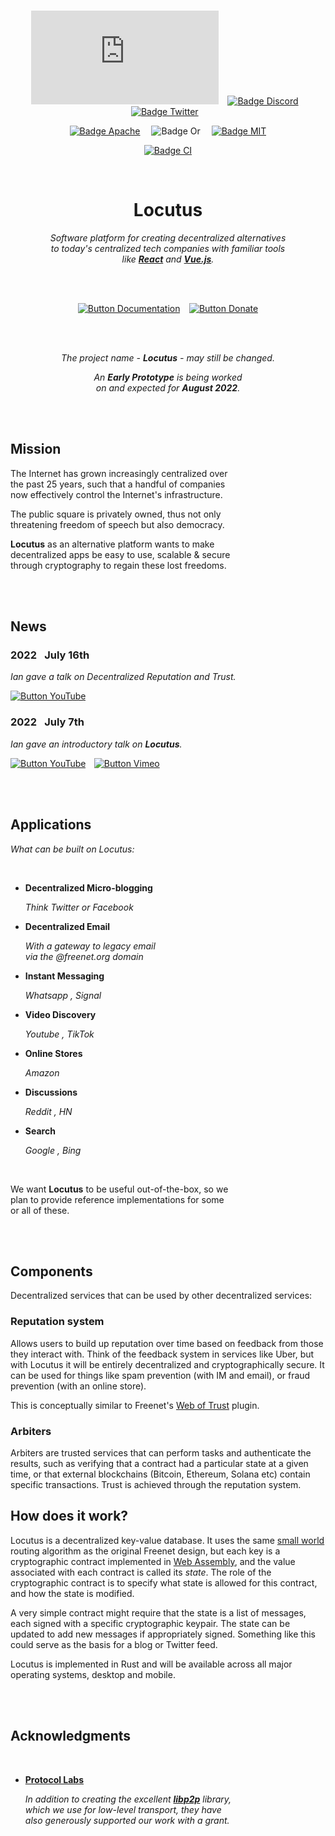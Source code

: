 
<br>

<div align = center>

[![Badge Matrix]][Matrix]   
[![Badge Discord]][Discord]   
[![Badge Twitter]][Twitter]   

[![Badge Apache]][License Apache]    
![Badge Or]    
[![Badge MIT]][License MIT]

[![Badge CI]][CI]

<br>

# Locutus

*Software platform for creating decentralized alternatives* <br>
*to today's centralized tech companies with familiar tools* <br>
*like **[React]** and **[Vue.js]**.*

<br>
<br>

[![Button Documentation]][Documentation]   
[![Button Donate]][Donate]


<br>
<br>

*The project name - **Locutus** - may still be changed.*

*An **Early Prototype** is being worked* <br>
*on and expected for **August 2022**.*

</div>

<br>
<br>

## Mission

The Internet has grown increasingly centralized over <br>
the past 25 years, such that a handful of companies <br>
now effectively control the Internet's infrastructure.

The public square is privately owned, thus not only <br>
threatening freedom of speech but also democracy.

**Locutus** as an alternative platform wants to make <br>
decentralized apps be easy to use, scalable & secure <br>
through cryptography to regain these lost freedoms.

<br>
<br>

## News

### 2022   July 16th

*Ian gave a talk on Decentralized Reputation and Trust.*

[![Button YouTube]][16th YouTube]

### 2022   July 7th

*Ian gave an introductory talk on **Locutus**.*

[![Button YouTube]][7th YouTube]  
[![Button Vimeo]][7th Vimeo]

<br>
<br>

## Applications

*What can be built on Locutus:*

<br>

-   **Decentralized Micro-blogging**
    
    *Think Twitter or Facebook*

-   **Decentralized Email**

    *With a gateway to legacy email* <br>
    *via the @freenet.org domain*

-   **Instant Messaging**

    *Whatsapp , Signal*

-   **Video Discovery**

    *Youtube , TikTok*

-   **Online Stores**

    *Amazon*

-   **Discussions**
    
    *Reddit , HN*

-   **Search**
    
    *Google , Bing*

<br>

We want **Locutus** to be useful out-of-the-box, so we <br>
plan to provide reference implementations for some <br>
or all of these.

<br>
<br>

## Components

Decentralized services that can be used by other decentralized services:

### Reputation system

Allows users to build up reputation over time based on feedback from those they interact with. Think of the feedback system in services like Uber, but with Locutus it will be entirely decentralized and cryptographically secure. It can be used for things like spam prevention (with IM and email), or fraud prevention (with an online store).

This is conceptually similar to Freenet's [Web of Trust](http://www.draketo.de/english/freenet/friendly-communication-with-anonymity) plugin.

### Arbiters

Arbiters are trusted services that can perform tasks and authenticate the results, such as verifying that a contract had a particular state at a given time, or that external blockchains (Bitcoin, Ethereum, Solana etc) contain specific transactions. Trust is achieved through the reputation system.

## How does it work?

Locutus is a decentralized key-value database. It uses the same [small world](https://freenetproject.org/assets/papers/lic.pdf) routing algorithm as the original Freenet design, but each key is a cryptographic contract implemented in [Web Assembly](https://webassembly.org/), and the value associated with each contract is called its *state*. The role of the cryptographic contract is to specify what state is allowed for this contract, and how the state is modified.

A very simple contract might require that the state is a list of messages, each signed with a specific cryptographic keypair. The state can be updated to add new messages if appropriately signed. Something like this could serve as the basis for a blog or Twitter feed.

Locutus is implemented in Rust and will be available across all major operating systems, desktop and mobile.

<br>
<br>

## Acknowledgments

<br>

-   **[Protocol Labs]**

    *In addition to creating the excellent **[libp2p]** library,* <br>
    *which we use for low-level transport, they have* <br>
    *also generously supported our work with a grant.*

<br>


<!----------------------------------------------------------------------------->

[Documentation]: https://github.com/freenet/locutus/wiki/Glossary
[Protocol Labs]: https://protocol.ai/
[Twitter]: https://twitter.com/FreenetOrg
[Discord]: https://discord.gg/2kZuKNxYXv
[Vue.js]: https://vuejs.org/
[Matrix]: https://matrix.to/#/#freenet-locutus:matrix.org
[Donate]: https://freenetproject.org/pages/donate.html
[libp2p]: https://github.com/libp2p/rust-libp2p
[React]: https://reactjs.org/
[CI]: https://github.com/freenet/locutus/actions/workflows/ci.yml

[16th YouTube]: https://youtu.be/4L9pXIBAdG4
[7th YouTube]: https://www.youtube.com/watch?v=d31jmv5Tx5k
[7th Vimeo]: https://vimeo.com/740461100

[License Apache]: LICENSE-APACHE
[License MIT]: LICENSE-MIT


<!---------------------------------[ Badges ]---------------------------------->

[Badge Twitter]: https://img.shields.io/twitter/follow/freenetorg?color=1780bd&labelColor=1DA1F2&logoColor=white&logo=Twitter&style=for-the-badge&label=FreenetOrg
[Badge Discord]: https://img.shields.io/discord/917499817758978089?logoColor=white&style=for-the-badge&label=Discord&logo=Discord&labelColor=7289da&color=5d71b3
[Badge Matrix]: https://img.shields.io/matrix/freenet-locutus:matrix.org?logoColor=white&style=for-the-badge&label=matrix&logo=matrix&labelColor=0DBD8B&color=0b9f73
[Badge Apache]: https://img.shields.io/badge/License-Apache_2-961b1f?style=for-the-badge&labelColor=D22128
[Badge MIT]: https://img.shields.io/badge/License-MIT-ac8b11.svg?style=for-the-badge&labelColor=yellow
[Badge CI]: https://img.shields.io/github/workflow/status/freenet/locutus/CI?logoColor=white&style=for-the-badge&color=a81d59&labelColor=cb236c&logo=GitHub
[Badge Or]: https://img.shields.io/badge/OR-66b9c2?style=for-the-badge


<!---------------------------------[ Buttons ]--------------------------------->

[Button Documentation]: https://img.shields.io/badge/Documentation-1da1f2?style=for-the-badge&logoColor=white&logo=GitBook
[Button Donate]: https://img.shields.io/badge/Donate-cb236c?style=for-the-badge&logoColor=white&logo=GitHubSponsors
[Button YouTube]: https://img.shields.io/badge/YouTube-FF0000?style=flat&logoColor=white&logo=YouTube
[Button Vimeo]: https://img.shields.io/badge/Vimeo-1AB7EA?style=flat&logoColor=white&logo=Vimeo


